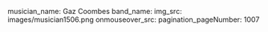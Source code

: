 musician_name: Gaz Coombes
band_name: 
img_src: images/musician1506.png
onmouseover_src: 
pagination_pageNumber: 1007